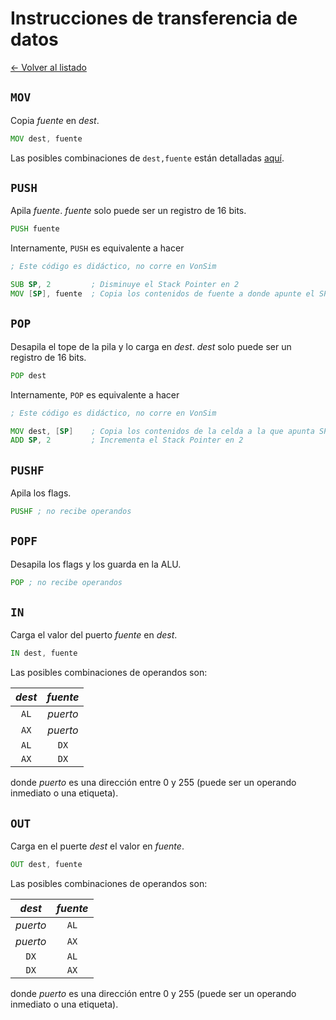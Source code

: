 # Instrucciones de transferencia de datos

[&larr; Volver al listado](./listado)

## `MOV`

Copia _fuente_ en _dest_.

```asm
MOV dest, fuente
```

Las posibles combinaciones de `dest,fuente` están detalladas [aquí](../modos-de-direccionamiento#combinaciones-dest-fuente).

## `PUSH`

Apila _fuente_. _fuente_ solo puede ser un registro de 16 bits.

```asm
PUSH fuente
```

Internamente, `PUSH` es equivalente a hacer

```asm
; Este código es didáctico, no corre en VonSim

SUB SP, 2         ; Disminuye el Stack Pointer en 2
MOV [SP], fuente  ; Copia los contenidos de fuente a donde apunte el SP
```

## `POP`

Desapila el tope de la pila y lo carga en _dest_. _dest_ solo puede ser un registro de 16 bits.

```asm
POP dest
```

Internamente, `POP` es equivalente a hacer

```asm
; Este código es didáctico, no corre en VonSim

MOV dest, [SP]    ; Copia los contenidos de la celda a la que apunta SP en dest 
ADD SP, 2         ; Incrementa el Stack Pointer en 2
```

## `PUSHF`

Apila los flags.

```asm
PUSHF ; no recibe operandos
```

## `POPF`

Desapila los flags y los guarda en la ALU.

```asm
POP ; no recibe operandos
```

## `IN`

Carga el valor del puerto _fuente_ en _dest_.

```asm
IN dest, fuente
```

Las posibles combinaciones de operandos son:

| _dest_ | _fuente_ |
| :----: | :------: |
|  `AL`  | _puerto_ |
|  `AX`  | _puerto_ |
|  `AL`  |   `DX`   |
|  `AX`  |   `DX`   |

donde _puerto_ es una dirección entre 0 y 255 (puede ser un operando inmediato o una etiqueta).

## `OUT`

Carga en el puerte _dest_ el valor en _fuente_.

```asm
OUT dest, fuente
```

Las posibles combinaciones de operandos son:

|  _dest_  | _fuente_ |
| :------: | :------: |
| _puerto_ |   `AL`   |
| _puerto_ |   `AX`   |
|   `DX`   |   `AL`   |
|   `DX`   |   `AX`   |

donde _puerto_ es una dirección entre 0 y 255 (puede ser un operando inmediato o una etiqueta).